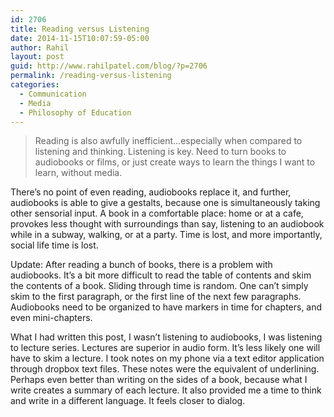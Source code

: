 ```yaml
---
id: 2706
title: Reading versus Listening
date: 2014-11-15T10:07:59-05:00
author: Rahil
layout: post
guid: http://www.rahilpatel.com/blog/?p=2706
permalink: /reading-versus-listening
categories:
  - Communication
  - Media
  - Philosophy of Education
---
```

> Reading is also awfully inefficient&#8230;especially when compared to listening and thinking. Listening is key. Need to turn books to audiobooks or films, or just create ways to learn the things I want to learn, without media.

There&#8217;s no point of even reading, audiobooks replace it, and further, audiobooks is able to give a gestalts, because one is simultaneously taking other sensorial input. A book in a comfortable place: home or at a cafe, provokes less thought with surroundings than say, listening to an audiobook while in a subway, walking, or at a party. Time is lost, and more importantly, social life time is lost.

Update: After reading a bunch of books, there is a problem with audiobooks. It&#8217;s a bit more difficult to read the table of contents and skim the contents of a book. Sliding through time is random. One can&#8217;t simply skim to the first paragraph, or the first line of the next few paragraphs. Audiobooks need to be organized to have markers in time for chapters, and even mini-chapters.

What I had written this post, I wasn&#8217;t listening to audiobooks, I was listening to lecture series. Lectures are superior in audio form. It&#8217;s less likely one will have to skim a lecture. I took notes on my phone via a text editor application through dropbox text files. These notes were the equivalent of underlining. Perhaps even better than writing on the sides of a book, because what I write creates a summary of each lecture. It also provided me a time to think and write in a different language. It feels closer to dialog.